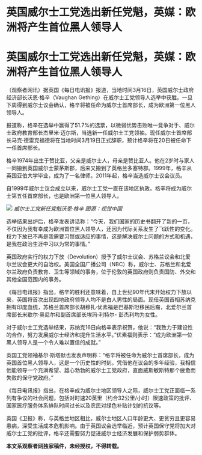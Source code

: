 # 英国威尔士工党选出新任党魁，英媒：欧洲将产生首位黑人领导人

# 英国威尔士工党选出新任党魁，英媒：欧洲将产生首位黑人领导人

（观察者网讯）据英国《每日电讯报》报道，当地时间3月16日，英国威尔士政府经济部长沃恩·格辛（Vaughan
Gething）在威尔士工党领导人选举中获胜。一旦下周得到威尔士议会确认，格辛将被任命为威尔士首席部长，成为欧洲第一位黑人领导人。

报道称，格辛在选举中赢得了51.7%的选票，以微弱优势击败唯一竞争对手、威尔士政府教育部长杰里米·迈尔斯，当选新一任威尔士工党领袖。现任威尔士首席部长马克·德雷克福德将在当地时间3月19日正式辞职，预计格辛将在20日被任命下一任首席部长。

格辛1974年出生于赞比亚，父亲是威尔士人，母亲是赞比亚人。他在2岁时与家人一同搬到英国威尔士蒙茅斯郡，后来又搬到了英格兰多塞特郡。1999年，格辛从英国亚伯大学毕业，成为了一名律师。2011年起，格辛当选威尔士议会议员。

自1999年威尔士议会成立以来，威尔士工党一直在该地区执政。格辛将成为威尔士第五任首席部长，也是欧洲第一位黑人领导人。

![](https://inews.gtimg.com/om_bt/OIWXpa4L0zu4giUcRDj_J_ikWwX1KtWzRg6KsIu9TQx2sAA/1000)
_威尔士工党新任党魁沃恩·格辛 图源：视觉中国_

选举结果出炉后，格辛发表讲话称：“今天，我们国家的历史书翻开了新的一页，不仅因为我有幸成为欧洲首位黑人领导人，还因为代际关系发生了飞跃性的变化。权力下放已不再是我需要习惯或适应的事情，这是解决威尔士问题的方式和机遇，是我在政治生涯中习以为常的事情。”

英国政府实行的权力下放（Devolution）授予了威尔士议会、苏格兰议会和北爱尔兰议会更大的自治权。美国全国广播公司（NBC）称，威尔士、苏格兰和北爱尔兰政府负责教育、卫生等领域的事务，位于伦敦的英国政府则负责国防、外交和其他全国范围内的事务。

《每日电讯报》指出，格辛的胜利还意味着，自上世纪90年代末开始权力下放以来，英国将首次出现四地政府领导人均不是白人男性的局面。现任英国首相苏纳克拥有印度血统，苏格兰首席部长胡穆扎·优素福是巴基斯坦移民后裔，北爱尔兰首席部长米歇尔·奥尼尔和副首席部长埃玛·利特尔-
彭杰利均为女性。

对于威尔士工党选举结果，苏纳克16日向格辛表示祝贺，他说：“我致力于建设性的合作，努力发展威尔士经济和提升生活水平。”优素福则表示：“成为欧洲第一位黑人领导人是一个令人难以置信的成就。”

英国工党领袖基尔·斯塔默也发表声明称：“格辛将被任命为威尔士首席部长，成为英国首位黑人领导人，这是一个历史性的时刻。凭借他在议会的多年经验，我相信他能领导一个充满希望、雄心勃勃的威尔士工党政府，直面威斯敏斯特那个疲惫而失败的保守党政府。”

《每日电讯报》指出，在格辛成为威尔士地区领导人之际，威尔士工党正面临一系列有争议的社会问题，包括对时速20英里（约合32公里/小时）限速政策的批评、国家医疗服务体系排队时间过长以及农民对绿色补贴计划的抗议等。

英国《卫报》称，与英格兰地区相比，威尔士地区人口年龄更大、更贫穷且更容易患病，深受生活成本危机影响。由于英国议会选举临近，预计英国保守党将加大对威尔士工党的批评，格辛还需要努力促进威尔士经济发展和保护弱势群体。

**本文系观察者网独家稿件，未经授权，不得转载。**

